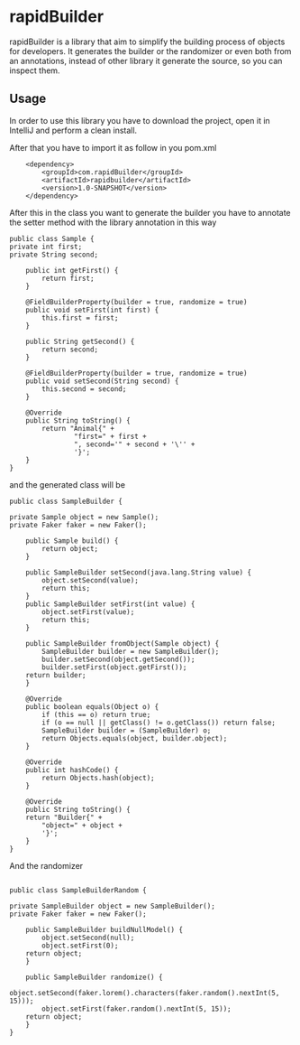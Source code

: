 # rapidBuilder

rapidBuilder is a library that aim to simplify the building process of objects for developers.
It generates the builder or the randomizer or even both from an annotations, instead of other library it generate
the source, so you can inspect them.


## Usage
In order to use this library you have to download the project, open it in IntelliJ and perform a clean install.

After that you have to import it as follow in you pom.xml

        <dependency>
            <groupId>com.rapidBuilder</groupId>
            <artifactId>rapidbuilder</artifactId>
            <version>1.0-SNAPSHOT</version>
        </dependency>

After this in the class you want to generate the builder you have to annotate the setter method with the library
annotation in this way

```
public class Sample {
private int first;
private String second;

    public int getFirst() {
        return first;
    }

    @FieldBuilderProperty(builder = true, randomize = true)
    public void setFirst(int first) {
        this.first = first;
    }

    public String getSecond() {
        return second;
    }

    @FieldBuilderProperty(builder = true, randomize = true)
    public void setSecond(String second) {
        this.second = second;
    }

    @Override
    public String toString() {
        return "Animal{" +
                "first=" + first +
                ", second='" + second + '\'' +
                '}';
    }
}
```

and the generated class will be

```
public class SampleBuilder {

private Sample object = new Sample();
private Faker faker = new Faker();

    public Sample build() {
        return object;
    }

    public SampleBuilder setSecond(java.lang.String value) {
        object.setSecond(value);
        return this;
    }
    public SampleBuilder setFirst(int value) {
        object.setFirst(value);
        return this;
    }

    public SampleBuilder fromObject(Sample object) {
        SampleBuilder builder = new SampleBuilder();
        builder.setSecond(object.getSecond());
        builder.setFirst(object.getFirst());
    return builder;
    }

    @Override
    public boolean equals(Object o) {
        if (this == o) return true;
        if (o == null || getClass() != o.getClass()) return false;
        SampleBuilder builder = (SampleBuilder) o;
        return Objects.equals(object, builder.object);
    }

    @Override
    public int hashCode() {
        return Objects.hash(object);
    }

    @Override
    public String toString() {
    return "Builder{" +
        "object=" + object +
        '}';
    }
}

```
And the randomizer

```

public class SampleBuilderRandom {

private SampleBuilder object = new SampleBuilder();
private Faker faker = new Faker();

    public SampleBuilder buildNullModel() {
        object.setSecond(null);
        object.setFirst(0);
    return object;
    }

    public SampleBuilder randomize() {
        object.setSecond(faker.lorem().characters(faker.random().nextInt(5, 15)));
        object.setFirst(faker.random().nextInt(5, 15));
    return object;
    }
}
```

